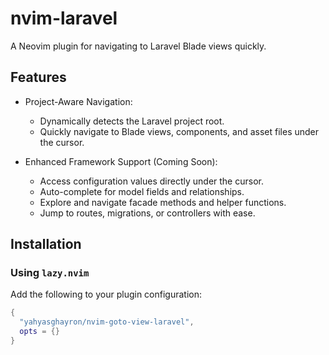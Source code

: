 # nvim-laravel

A Neovim plugin for navigating to Laravel Blade views quickly.

## Features

- Project-Aware Navigation:

  - Dynamically detects the Laravel project root.
  - Quickly navigate to Blade views, components, and asset files under the cursor.

- Enhanced Framework Support (Coming Soon):

  - Access configuration values directly under the cursor.
  - Auto-complete for model fields and relationships.
  - Explore and navigate facade methods and helper functions.
  - Jump to routes, migrations, or controllers with ease.

## Installation

### Using `lazy.nvim`

Add the following to your plugin configuration:

```lua
{
  "yahyasghayron/nvim-goto-view-laravel",
  opts = {}
}
